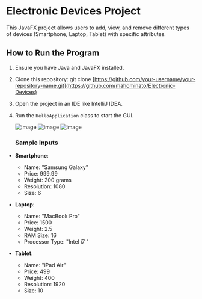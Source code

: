 # Electronic Devices Project
This JavaFX project allows users to add, view, and remove different types of devices (Smartphone, Laptop, Tablet) with specific attributes.

## How to Run the Program
1. Ensure you have Java and JavaFX installed.
2. Clone this repository:
git clone [https://github.com/your-username/your-repository-name.git](https://github.com/mahominato/Electronic-Devices)
3. Open the project in an IDE like IntelliJ IDEA.
4. Run the `HelloApplication` class to start the GUI.

   ![image](https://github.com/user-attachments/assets/7c488924-b3ad-408a-a62f-ede860647c11)
   ![image](https://github.com/user-attachments/assets/2c811a04-fc0e-4ce1-bb9e-8395f397af11)
   ![image](https://github.com/user-attachments/assets/9f94b0f9-8dcb-4c74-bbaf-8191b99dafb7)
   ### Sample Inputs
- **Smartphone**:
  - Name: "Samsung Galaxy"
  - Price: 999.99
  - Weight: 200 grams
  - Resolution: 1080
  - Size: 6

- **Laptop**:
  - Name: "MacBook Pro"
  - Price: 1500
  - Weight: 2.5
  - RAM Size: 16
  - Processor Type: "Intel i7 "

- **Tablet**:
  - Name: "iPad Air"
  - Price: 499
  - Weight: 400
  - Resolution: 1920
  - Size: 10


